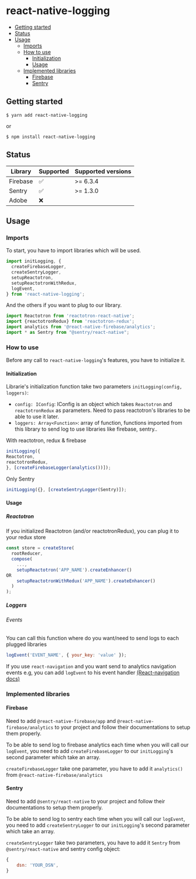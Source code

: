 # react-native-logging

- [Getting started](#getting-started)
- [Status](#status)
- [Usage](#usage)
    - [Imports](#imports)
    - [How to use](#how-to-use)
        - [Initialization](#initialization)
        - [Usage](#usage)
    - [Implemented libraries](#implemented-libraries)
        - [Firebase](#firebase)
        - [Sentry](#sentry)

## Getting started

`$ yarn add react-native-logging`

or

`$ npm install react-native-logging`

## Status

|Library             |Supported        |Supported versions
|----------------|-------------|-------------|
|Firebase|:white_check_mark:| \>= 6.3.4
|Sentry|:white_check_mark:| \>= 1.3.0
|Adobe|:x:|


## Usage

### Imports

To start, you have to import libraries which will be used.
```javascript
import initLogging, {
  createFirebaseLogger,
  createSentryLogger,
  setupReactotron,
  setupReactotronWithRedux,
  logEvent,
} from 'react-native-logging';
```

And the others if you want to plug to our library.
```javascript
import Reactotron from 'reactotron-react-native';
import {reactotronRedux} from 'reactotron-redux';
import analytics from '@react-native-firebase/analytics';
import * as Sentry from "@sentry/react-native";
```

### How to use
Before any call to `react-native-logging`'s features, you have to initialize it.

#### Initialization

Librarie's initialization function take two parameters `initLogging(config, loggers)`:
- `config: IConfig`: IConfig is an object which takes `Reactotron` and `reactotronRedux` as parameters. Need to pass reactotron's libraries to be able to use it later.
- `loggers: Array<Function>`: array of function, functions imported from this library to send log to use libraries like firebase, sentry..

With reactotron, redux & firebase
```javascript
initLogging({
Reactotron,
reactotronRedux,
}, [createFirebaseLogger(analytics())]);
```
Only Sentry
```javascript
initLogging({}, [createSentryLogger(Sentry)]);
```

#### Usage

##### Reactotron

If you initialized Reactotron (and/or reactotronRedux), you can plug it to your redux store
```javascript
const store = createStore(
  rootReducer,
  compose(
    ...,
    setupReactotron('APP_NAME').createEnhancer()
OR
    setupReactotronWithRedux('APP_NAME').createEnhancer()
  )
);
```

##### Loggers

###### Events

You can call this function where do you want/need to send logs to each plugged libraries
```javascript
logEvent('EVENT_NAME', { your_key: 'value' });
```

If you use `react-navigation` and you want send to analytics navigation events e.g, you can add `logEvent` to his event handler [(React-navigation docs)](https://reactnavigation.org/docs/navigation-events/)


### Implemented libraries

#### Firebase

Need to add `@react-native-firebase/app` and `@react-native-firebase/analytics` to your project and follow their documentations to setup them properly.

To be able to send log to firebase analytics each time when you will call our `logEvent`, you need to add `createFirebaseLogger` to our `initLogging`'s second parameter which take an array.

`createFirebaseLogger` take one parameter, you have to add it `analytics()` from `@react-native-firebase/analytics`

#### Sentry

Need to add `@sentry/react-native` to your project and follow their documentations to setup them properly.

To be able to send log to sentry each time when you will call our `logEvent`, you need to add `createSentryLogger` to our `initLogging`'s second parameter which take an array.

`createSentryLogger` take two parameters, you have to add it `Sentry` from `@sentry/react-native` and sentry config object:
```javascript
{
    dsn: 'YOUR_DSN',
}
```
